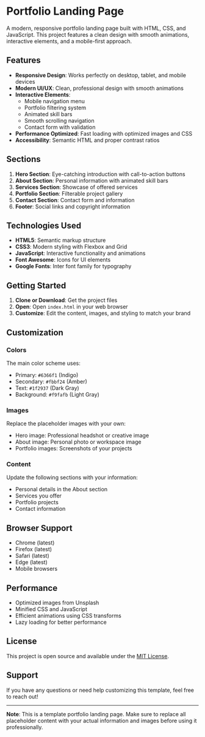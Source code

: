 # Portfolio Landing Page

A modern, responsive portfolio landing page built with HTML, CSS, and JavaScript. This project features a clean design with smooth animations, interactive elements, and a mobile-first approach.

## Features

- **Responsive Design**: Works perfectly on desktop, tablet, and mobile devices
- **Modern UI/UX**: Clean, professional design with smooth animations
- **Interactive Elements**: 
  - Mobile navigation menu
  - Portfolio filtering system
  - Animated skill bars
  - Smooth scrolling navigation
  - Contact form with validation
- **Performance Optimized**: Fast loading with optimized images and CSS
- **Accessibility**: Semantic HTML and proper contrast ratios

## Sections

1. **Hero Section**: Eye-catching introduction with call-to-action buttons
2. **About Section**: Personal information with animated skill bars
3. **Services Section**: Showcase of offered services
4. **Portfolio Section**: Filterable project gallery
5. **Contact Section**: Contact form and information
6. **Footer**: Social links and copyright information

## Technologies Used

- **HTML5**: Semantic markup structure
- **CSS3**: Modern styling with Flexbox and Grid
- **JavaScript**: Interactive functionality and animations
- **Font Awesome**: Icons for UI elements
- **Google Fonts**: Inter font family for typography

## Getting Started

1. **Clone or Download**: Get the project files
2. **Open**: Open `index.html` in your web browser
3. **Customize**: Edit the content, images, and styling to match your brand

## Customization

### Colors
The main color scheme uses:
- Primary: `#6366f1` (Indigo)
- Secondary: `#fbbf24` (Amber)
- Text: `#1f2937` (Dark Gray)
- Background: `#f9fafb` (Light Gray)

### Images
Replace the placeholder images with your own:
- Hero image: Professional headshot or creative image
- About image: Personal photo or workspace image
- Portfolio images: Screenshots of your projects

### Content
Update the following sections with your information:
- Personal details in the About section
- Services you offer
- Portfolio projects
- Contact information

## Browser Support

- Chrome (latest)
- Firefox (latest)
- Safari (latest)
- Edge (latest)
- Mobile browsers

## Performance

- Optimized images from Unsplash
- Minified CSS and JavaScript
- Efficient animations using CSS transforms
- Lazy loading for better performance

## License

This project is open source and available under the [MIT License](LICENSE).

## Support

If you have any questions or need help customizing this template, feel free to reach out!

---

**Note**: This is a template portfolio landing page. Make sure to replace all placeholder content with your actual information and images before using it professionally.

